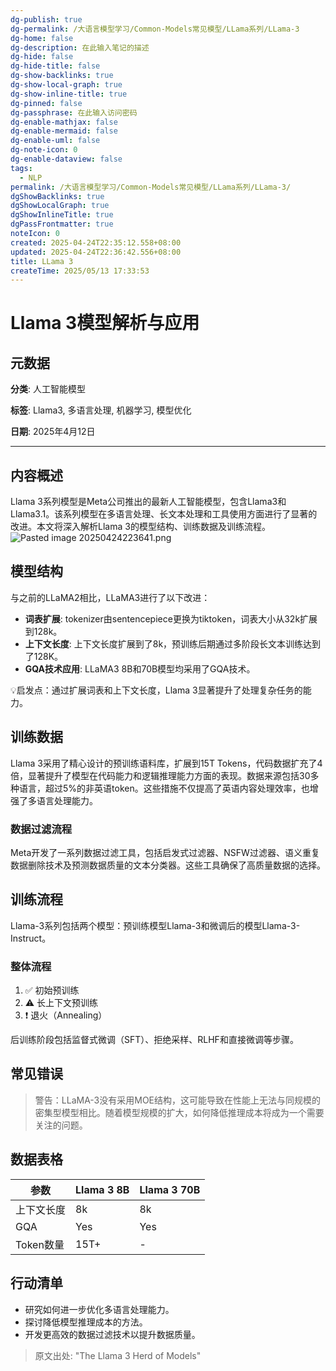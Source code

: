 ```yaml
---
dg-publish: true
dg-permalink: /大语言模型学习/Common-Models常见模型/LLama系列/LLama-3
dg-home: false
dg-description: 在此输入笔记的描述
dg-hide: false
dg-hide-title: false
dg-show-backlinks: true
dg-show-local-graph: true
dg-show-inline-title: true
dg-pinned: false
dg-passphrase: 在此输入访问密码
dg-enable-mathjax: false
dg-enable-mermaid: false
dg-enable-uml: false
dg-note-icon: 0
dg-enable-dataview: false
tags:
  - NLP
permalink: /大语言模型学习/Common-Models常见模型/LLama系列/LLama-3/
dgShowBacklinks: true
dgShowLocalGraph: true
dgShowInlineTitle: true
dgPassFrontmatter: true
noteIcon: 0
created: 2025-04-24T22:35:12.558+08:00
updated: 2025-04-24T22:36:42.556+08:00
title: LLama 3
createTime: 2025/05/13 17:33:53
---
```




# Llama 3模型解析与应用

## 元数据
**分类**: 人工智能模型

**标签**: Llama3, 多语言处理, 机器学习, 模型优化

**日期**: 2025年4月12日

---


## 内容概述
Llama 3系列模型是Meta公司推出的最新人工智能模型，包含Llama3和Llama3.1。该系列模型在多语言处理、长文本处理和工具使用方面进行了显著的改进。本文将深入解析Llama 3的模型结构、训练数据及训练流程。
![Pasted image 20250424223641.png](/img/user/%E9%99%84%E4%BB%B6/Pasted%20image%2020250424223641.png)


## 模型结构
与之前的LLaMA2相比，LLaMA3进行了以下改进：
- **词表扩展**: tokenizer由sentencepiece更换为tiktoken，词表大小从32k扩展到128k。
- **上下文长度**: 上下文长度扩展到了8k，预训练后期通过多阶段长文本训练达到了128K。
- **GQA技术应用**: LLaMA3 8B和70B模型均采用了GQA技术。

💡启发点：通过扩展词表和上下文长度，Llama 3显著提升了处理复杂任务的能力。


## 训练数据
Llama 3采用了精心设计的预训练语料库，扩展到15T Tokens，代码数据扩充了4倍，显著提升了模型在代码能力和逻辑推理能力方面的表现。数据来源包括30多种语言，超过5%的非英语token。这些措施不仅提高了英语内容处理效率，也增强了多语言处理能力。

### 数据过滤流程
Meta开发了一系列数据过滤工具，包括启发式过滤器、NSFW过滤器、语义重复数据删除技术及预测数据质量的文本分类器。这些工具确保了高质量数据的选择。


## 训练流程
Llama-3系列包括两个模型：预训练模型Llama-3和微调后的模型Llama-3-Instruct。

### 整体流程
1. ✅ 初始预训练
2. ⚠ 长上下文预训练
3. ❗ 退火（Annealing）

后训练阶段包括监督式微调（SFT）、拒绝采样、RLHF和直接微调等步骤。


## 常见错误
> 警告：LLaMA-3没有采用MOE结构，这可能导致在性能上无法与同规模的密集型模型相比。随着模型规模的扩大，如何降低推理成本将成为一个需要关注的问题。


## 数据表格
| 参数       | Llama 3 8B | Llama 3 70B |
|------------|------------|-------------|
| 上下文长度 | 8k         | 8k          |
| GQA        | Yes        | Yes         |
| Token数量  | 15T+       | -           |


## 行动清单
- 研究如何进一步优化多语言处理能力。
- 探讨降低模型推理成本的方法。
- 开发更高效的数据过滤技术以提升数据质量。

> 原文出处: "The Llama 3 Herd of Models"
